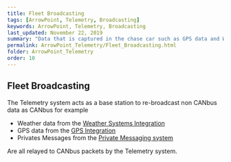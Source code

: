 ```yaml
---
title: Fleet Broadcasting
tags: [ArrowPoint, Telemetry, Broadcasting]
keywords: ArrowPoint, Telemetry, Broadcasting
last_updated: November 22, 2019
summary: "Data that is captured in the chase car such as GPS data and Weather Data is broadcast to the entire fleet so that it can be see on the tablets."
permalink: ArrowPoint_Telemetry/Fleet_Broadcasting.html
folder: ArrowPoint_Telemetry
order: 10
---
```


## Fleet Broadcasting

The Telemetry system acts as a base station to re-broadcast non CANbus data as CANbus for example

* Weather data from the [Weather Systems Integration](Weather.html)
* GPS data from the [GPS Integration](GPS_GoogleEarth.html)
* Privates Messages from the [Private Messaging system](Fleet_Messaging.html) 

Are all relayed to CANbus packets by the Telemetry system.

